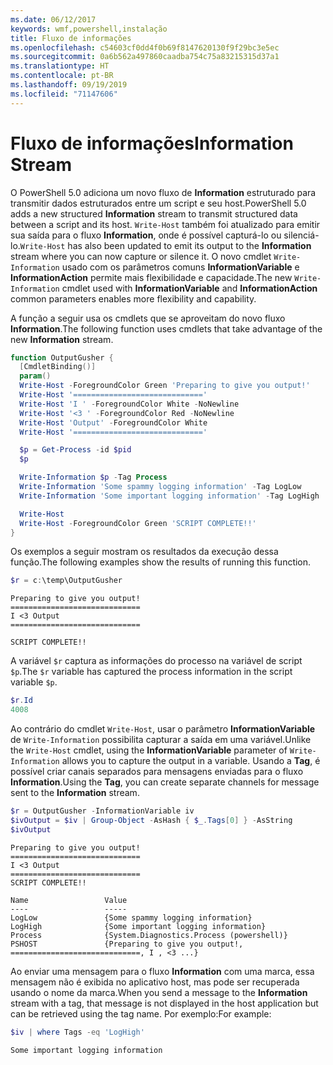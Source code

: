 ```yaml
---
ms.date: 06/12/2017
keywords: wmf,powershell,instalação
title: Fluxo de informações
ms.openlocfilehash: c54603cf0dd4f0b69f8147620130f9f29bc3e5ec
ms.sourcegitcommit: 0a6b562a497860caadba754c75a83215315d37a1
ms.translationtype: HT
ms.contentlocale: pt-BR
ms.lasthandoff: 09/19/2019
ms.locfileid: "71147606"
---
```

# <a name="information-stream"></a><span data-ttu-id="60987-103">Fluxo de informações</span><span class="sxs-lookup"><span data-stu-id="60987-103">Information Stream</span></span>

<span data-ttu-id="60987-104">O PowerShell 5.0 adiciona um novo fluxo de **Information** estruturado para transmitir dados estruturados entre um script e seu host.</span><span class="sxs-lookup"><span data-stu-id="60987-104">PowerShell 5.0 adds a new structured **Information** stream to transmit structured data between a script and its host.</span></span> <span data-ttu-id="60987-105">`Write-Host` também foi atualizado para emitir sua saída para o fluxo **Information**, onde é possível capturá-lo ou silenciá-lo.</span><span class="sxs-lookup"><span data-stu-id="60987-105">`Write-Host` has also been updated to emit its output to the **Information** stream where you can now capture or silence it.</span></span> <span data-ttu-id="60987-106">O novo cmdlet `Write-Information` usado com os parâmetros comuns **InformationVariable** e **InformationAction** permite mais flexibilidade e capacidade.</span><span class="sxs-lookup"><span data-stu-id="60987-106">The new `Write-Information` cmdlet used with **InformationVariable** and **InformationAction** common parameters enables more flexibility and capability.</span></span>

<span data-ttu-id="60987-107">A função a seguir usa os cmdlets que se aproveitam do novo fluxo **Information**.</span><span class="sxs-lookup"><span data-stu-id="60987-107">The following function uses cmdlets that take advantage of the new **Information** stream.</span></span>

```powershell
function OutputGusher {
  [CmdletBinding()]
  param()
  Write-Host -ForegroundColor Green 'Preparing to give you output!'
  Write-Host '============================='
  Write-Host 'I ' -ForegroundColor White -NoNewline
  Write-Host '<3 ' -ForegroundColor Red -NoNewline
  Write-Host 'Output' -ForegroundColor White
  Write-Host '============================='

  $p = Get-Process -id $pid
  $p

  Write-Information $p -Tag Process
  Write-Information 'Some spammy logging information' -Tag LogLow
  Write-Information 'Some important logging information' -Tag LogHigh

  Write-Host
  Write-Host -ForegroundColor Green 'SCRIPT COMPLETE!!'
}
```

<span data-ttu-id="60987-108">Os exemplos a seguir mostram os resultados da execução dessa função.</span><span class="sxs-lookup"><span data-stu-id="60987-108">The following examples show the results of running this function.</span></span>

```powershell
$r = c:\temp\OutputGusher
```

```Output
Preparing to give you output!
=============================
I <3 Output
=============================

SCRIPT COMPLETE!!
```

<span data-ttu-id="60987-109">A variável `$r` captura as informações do processo na variável de script `$p`.</span><span class="sxs-lookup"><span data-stu-id="60987-109">The `$r` variable has captured the process information in the script variable `$p`.</span></span>

```powershell
$r.Id
4008
```

<span data-ttu-id="60987-110">Ao contrário do cmdlet `Write-Host`, usar o parâmetro **InformationVariable** de `Write-Information` possibilita capturar a saída em uma variável.</span><span class="sxs-lookup"><span data-stu-id="60987-110">Unlike the `Write-Host` cmdlet, using the **InformationVariable** parameter of `Write-Information` allows you to capture the output in a variable.</span></span> <span data-ttu-id="60987-111">Usando a **Tag**, é possível criar canais separados para mensagens enviadas para o fluxo **Information**.</span><span class="sxs-lookup"><span data-stu-id="60987-111">Using the **Tag**, you can create separate channels for message sent to the **Information** stream.</span></span>

```powershell
$r = OutputGusher -InformationVariable iv
$ivOutput = $iv | Group-Object -AsHash { $_.Tags[0] } -AsString
$ivOutput
```

```Output
Preparing to give you output!
=============================
I <3 Output
=============================
SCRIPT COMPLETE!!

Name                 Value
----                 -----
LogLow               {Some spammy logging information}
LogHigh              {Some important logging information}
Process              {System.Diagnostics.Process (powershell)}
PSHOST               {Preparing to give you output!, =============================, I , <3 ...}
```

<span data-ttu-id="60987-112">Ao enviar uma mensagem para o fluxo **Information** com uma marca, essa mensagem não é exibida no aplicativo host, mas pode ser recuperada usando o nome da marca.</span><span class="sxs-lookup"><span data-stu-id="60987-112">When you send a message to the **Information** stream with a tag, that message is not displayed in the host application but can be retrieved using the tag name.</span></span> <span data-ttu-id="60987-113">Por exemplo:</span><span class="sxs-lookup"><span data-stu-id="60987-113">For example:</span></span>

```powershell
$iv | where Tags -eq 'LogHigh'
```

```Output
Some important logging information
```